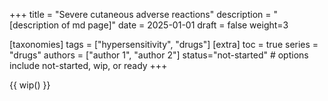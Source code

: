 +++
title = "Severe cutaneous adverse reactions"
description = "[description of md page]"
date = 2025-01-01
draft = false
weight=3


[taxonomies]
tags = ["hypersensitivity", "drugs"]
[extra]
toc = true
series = "drugs"
authors = ["author 1", "author 2"]
status="not-started" # options include not-started, wip, or ready
+++

{{ wip() }}

</br>
</br>

<div class="blur-container">

</div>
